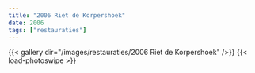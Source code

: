 ```yaml
---
title: "2006 Riet de Korpershoek"
date: 2006
tags: ["restauraties"]
---
```


{{< gallery dir="/images/restauraties/2006 Riet de Korpershoek" />}}
{{< load-photoswipe >}}